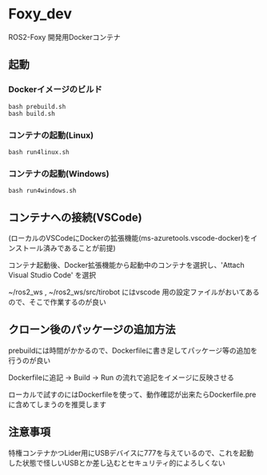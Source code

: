# Foxy_dev

ROS2-Foxy 開発用Dockerコンテナ

## 起動

### Dockerイメージのビルド

```console
bash prebuild.sh
bash build.sh
```

### コンテナの起動(Linux)

```console
bash run4linux.sh
```

### コンテナの起動(Windows)

```console
bash run4windows.sh
```

## コンテナへの接続(VSCode)

(ローカルのVSCodeにDockerの拡張機能(ms-azuretools.vscode-docker)をインストール済みであることが前提)

コンテナ起動後、Docker拡張機能から起動中のコンテナを選択し、'Attach Visual Studio Code' を選択

~/ros2_ws , ~/ros2_ws/src/tirobot にはvscode 用の設定ファイルがおいてあるので、そこで作業するのが良い

## クローン後のパッケージの追加方法

prebuildには時間がかかるので、Dockerfileに書き足してパッケージ等の追加を行うのが良い

Dockerfileに追記 → Build → Run の流れで追記をイメージに反映させる

ローカルで試すのにはDockerfileを使って、動作確認が出来たらDockerfile.preに含めてしまうのを推奨します

## 注意事項

特権コンテナかつLider用にUSBデバイスに777を与えているので、これを起動した状態で怪しいUSBとか差し込むとセキュリティ的によろしくない

